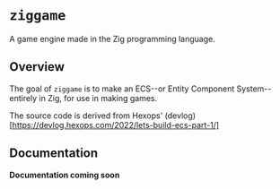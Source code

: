 # `ziggame`

A game engine made in the Zig programming language.

## Overview

The goal of `ziggame` is to make an ECS--or Entity Component System--entirely in Zig, for use in
making games.

The source code is derived from Hexops' (devlog)[https://devlog.hexops.com/2022/lets-build-ecs-part-1/]

## Documentation

**Documentation coming soon**
